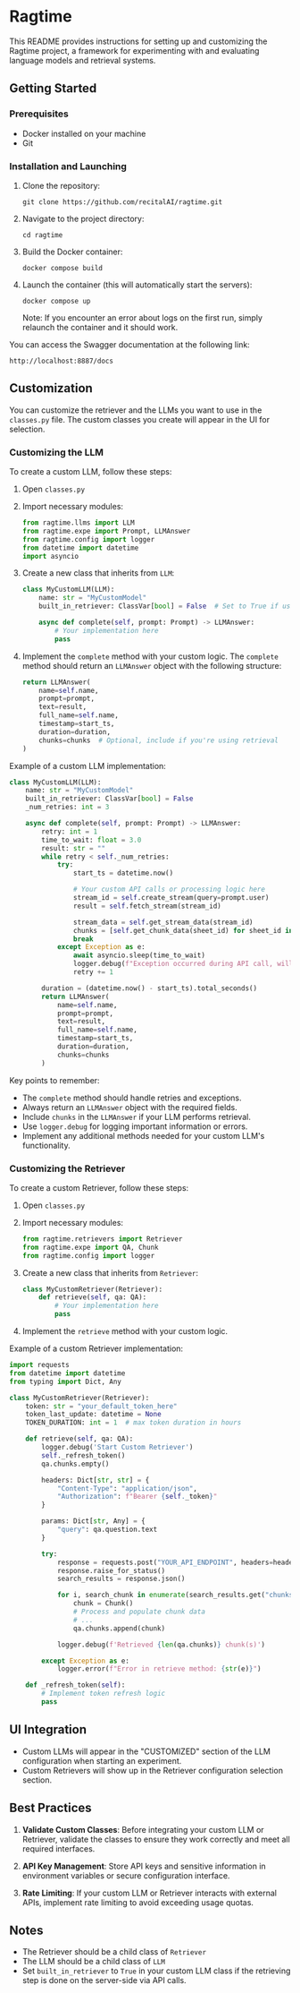 # Ragtime

This README provides instructions for setting up and customizing the Ragtime project, a framework for experimenting with and evaluating language models and retrieval systems.

## Getting Started

### Prerequisites

- Docker installed on your machine
- Git

### Installation and Launching

1. Clone the repository:

   ```
   git clone https://github.com/recitalAI/ragtime.git
   ```

2. Navigate to the project directory:

   ```
   cd ragtime
   ```

3. Build the Docker container:

   ```
   docker compose build
   ```

4. Launch the container (this will automatically start the servers):

   ```
   docker compose up
   ```

   Note: If you encounter an error about logs on the first run, simply relaunch the container and it should work.

You can access the Swagger documentation at the following link:  

```
http://localhost:8887/docs
```
## Customization

You can customize the retriever and the LLMs you want to use in the `classes.py` file. The custom classes you create will appear in the UI for selection.

### Customizing the LLM

To create a custom LLM, follow these steps:

1. Open `classes.py`

2. Import necessary modules:

   ```python
   from ragtime.llms import LLM
   from ragtime.expe import Prompt, LLMAnswer
   from ragtime.config import logger
   from datetime import datetime
   import asyncio
   ```

3. Create a new class that inherits from `LLM`:

   ```python
   class MyCustomLLM(LLM):
       name: str = "MyCustomModel"
       built_in_retriever: ClassVar[bool] = False  # Set to True if using API-based retrieval

       async def complete(self, prompt: Prompt) -> LLMAnswer:
           # Your implementation here
           pass
   ```

4. Implement the `complete` method with your custom logic. The `complete` method should return an `LLMAnswer` object with the following structure:

   ```python
   return LLMAnswer(
       name=self.name,
       prompt=prompt,
       text=result,
       full_name=self.name,
       timestamp=start_ts,
       duration=duration,
       chunks=chunks  # Optional, include if you're using retrieval
   )
   ```

Example of a custom LLM implementation:

```python
class MyCustomLLM(LLM):
    name: str = "MyCustomModel"
    built_in_retriever: ClassVar[bool] = False
    _num_retries: int = 3

    async def complete(self, prompt: Prompt) -> LLMAnswer:
        retry: int = 1
        time_to_wait: float = 3.0
        result: str = ""
        while retry < self._num_retries:
            try:
                start_ts = datetime.now()

                # Your custom API calls or processing logic here
                stream_id = self.create_stream(query=prompt.user)
                result = self.fetch_stream(stream_id)

                stream_data = self.get_stream_data(stream_id)
                chunks = [self.get_chunk_data(sheet_id) for sheet_id in stream_data["rag_sources"]]
                break
            except Exception as e:
                await asyncio.sleep(time_to_wait)
                logger.debug(f"Exception occurred during API call, will retry. Error: {e}")
                retry += 1

        duration = (datetime.now() - start_ts).total_seconds()
        return LLMAnswer(
            name=self.name,
            prompt=prompt,
            text=result,
            full_name=self.name,
            timestamp=start_ts,
            duration=duration,
            chunks=chunks
        )

```

Key points to remember:

- The `complete` method should handle retries and exceptions.
- Always return an `LLMAnswer` object with the required fields.
- Include `chunks` in the `LLMAnswer` if your LLM performs retrieval.
- Use `logger.debug` for logging important information or errors.
- Implement any additional methods needed for your custom LLM's functionality.

### Customizing the Retriever

To create a custom Retriever, follow these steps:

1. Open `classes.py`

2. Import necessary modules:

   ```python
   from ragtime.retrievers import Retriever
   from ragtime.expe import QA, Chunk
   from ragtime.config import logger
   ```

3. Create a new class that inherits from `Retriever`:

   ```python
   class MyCustomRetriever(Retriever):
       def retrieve(self, qa: QA):
           # Your implementation here
           pass
   ```

4. Implement the `retrieve` method with your custom logic.

Example of a custom Retriever implementation:

```python
import requests
from datetime import datetime
from typing import Dict, Any

class MyCustomRetriever(Retriever):
    token: str = "your_default_token_here"
    token_last_update: datetime = None
    TOKEN_DURATION: int = 1  # max token duration in hours

    def retrieve(self, qa: QA):
        logger.debug('Start Custom Retriever')
        self._refresh_token()
        qa.chunks.empty()

        headers: Dict[str, str] = {
            "Content-Type": "application/json",
            "Authorization": f"Bearer {self._token}"
        }

        params: Dict[str, Any] = {
            "query": qa.question.text
        }

        try:
            response = requests.post("YOUR_API_ENDPOINT", headers=headers, params=params, json={})
            response.raise_for_status()
            search_results = response.json()

            for i, search_chunk in enumerate(search_results.get("chunks", [])):
                chunk = Chunk()
                # Process and populate chunk data
                # ...
                qa.chunks.append(chunk)

            logger.debug(f'Retrieved {len(qa.chunks)} chunk(s)')

        except Exception as e:
            logger.error(f"Error in retrieve method: {str(e)}")

    def _refresh_token(self):
        # Implement token refresh logic
        pass
```

## UI Integration

- Custom LLMs will appear in the "CUSTOMIZED" section of the LLM configuration when starting an experiment.
- Custom Retrievers will show up in the Retriever configuration selection section.

## Best Practices

1. **Validate Custom Classes**: Before integrating your custom LLM or Retriever, validate the classes to ensure they work correctly and meet all required interfaces.

2. **API Key Management**: Store API keys and sensitive information in environment variables or secure configuration interface.

3. **Rate Limiting**: If your custom LLM or Retriever interacts with external APIs, implement rate limiting to avoid exceeding usage quotas.

## Notes

- The Retriever should be a child class of `Retriever`
- The LLM should be a child class of `LLM`
- Set `built_in_retriever` to `True` in your custom LLM class if the retrieving step is done on the server-side via API calls.

